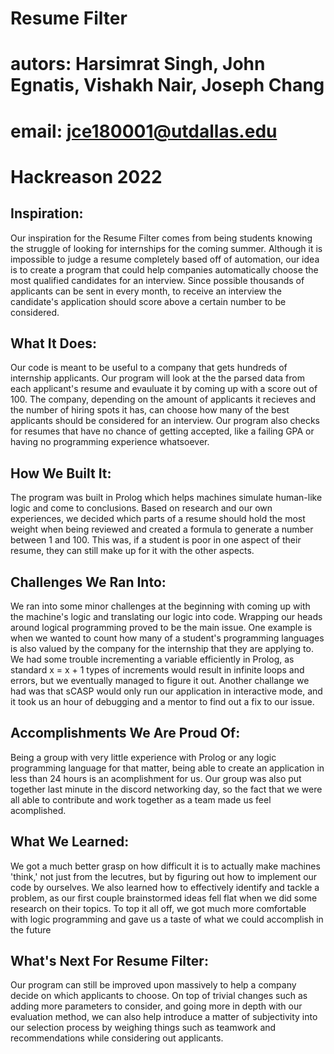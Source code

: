 # Resume Filter
# autors: Harsimrat Singh, John Egnatis, Vishakh Nair, Joseph Chang
# email: jce180001@utdallas.edu
# Hackreason 2022

## Inspiration:
Our inspiration for the Resume Filter comes from being students knowing the struggle of looking for internships for the coming summer. Although it is impossible to judge a resume completely based off of automation, our idea is to create a program that could help companies automatically choose the most qualified candidates for an interview. Since possible thousands of applicants can be sent in every month, to receive an interview the candidate's application should score above a certain number to be considered.

## What It Does:
Our code is meant to be useful to a company that gets hundreds of internship applicants. Our program will look at the the parsed data from each applicant's resume and evauluate it by coming up with a score out of 100. The company, depending on the amount of applicants it recieves and the number of hiring spots it has, can choose how many of the best applicants should be considered for an interview. Our program also checks for resumes that have no chance of getting accepted, like a failing GPA or having no programming experience whatsoever.

## How We Built It:
The program was built in Prolog which helps machines simulate human-like logic and come to conclusions. Based on research and our own experiences, we decided which parts of a resume should hold the most weight when being reviewed and created a formula to generate a number between 1 and 100. This was, if a student is poor in one aspect of their resume, they can still make up for it with the other aspects.

## Challenges We Ran Into:
We ran into some minor challenges at the beginning with coming up with the machine's logic and translating our logic into code. Wrapping our heads around logical programming proved to be the main issue. One example is when we wanted to count how many of a student's programming languages is also valued by the company for the internship that they are applying to. We had some trouble incrementing a variable efficiently in Prolog, as standard x = x + 1 types of increments would result in infinite loops and errors, but we eventually managed to figure it out. Another challange we had was that sCASP would only run our application in interactive mode, and it took us an hour of debugging and a mentor to find out a fix to our issue.

## Accomplishments We Are Proud Of:
Being a group with very little experience with Prolog or any logic programming language for that matter, being able to create an application in less than 24 hours is an acomplishment for us. Our group was also put together last minute in the discord networking day, so the fact that we were all able to contribute and work together as a team made us feel acomplished. 

## What We Learned:
We got a much better grasp on how difficult it is to actually make machines 'think,' not just from the lecutres, but by figuring out how to implement our code by ourselves. We also learned how to effectively identify and tackle a problem, as our first couple brainstormed ideas fell flat when we did some research on their topics. To top it all off, we got much more comfortable with logic programming and gave us a taste of what we could accomplish in the future

## What's Next For Resume Filter:
Our program can still be improved upon massively to help a company decide on which applicants to choose. On top of trivial changes such as adding more parameters to consider, and going more in depth with our evaluation method, we can also help introduce a matter of subjectivity into our selection process by weighing things such as teamwork and recommendations while considering out applicants.
